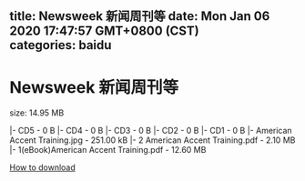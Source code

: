 
title: Newsweek 新闻周刊等
date: Mon Jan 06 2020 17:47:57 GMT+0800 (CST)    
categories: baidu
---

# Newsweek 新闻周刊等
size: 14.95 MB
 
 
|- CD5 - 0 B
|- CD4 - 0 B
|- CD3 - 0 B
|- CD2 - 0 B
|- CD1 - 0 B
|- American Accent Training.jpg - 251.00 kB
|- 2 American Accent Training.pdf - 2.10 MB
|- 1(eBook)American Accent Training.pdf - 12.60 MB

[How to download](https://bpcam.bemobtrk.com/go/2ceec3aa-1ca2-46d6-b9ff-aaa5c184517c?jno=2155)